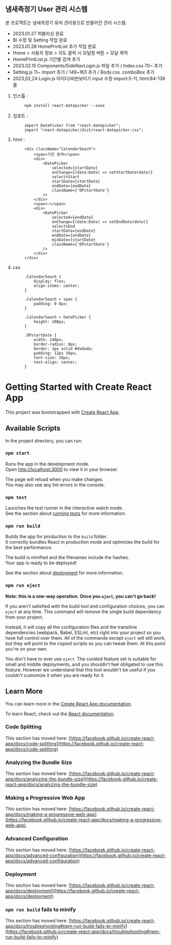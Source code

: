## 냄새측정기 User 관리 시스템
본 프로잭트는  냄새측정기 유저 관리용으로 만들어진 관리 시스템.
 -  2023.01.27 퍼블리싱 완료
 -  BI 수정 및 Setting 작업 완료
 -  2023.01.28 HomePrintList 추가 작업 완료
 -  Home > 사용자 정보 > 지도 클릭 시 모달창 버튼 > 모달 제작
 -  HomePrintList.js 기간별 검색 추가
 -  2023.02.15 Components/SideNavLogin.js 파일 추가 / Index.css 70~ 추가
 -  Setting.js 11~ import 추가 / 149~163 추가 / Body.css .comboBox 추가
 -  2023,02,24 Login.js 아이디/비번보이기 input 수정  import:5-11, html:84-139줄  

1. 인스톨 :
            
            npm install react-datepicker --save

2. 임포트 :
            
            import DatePicker from "react-datepicker";
            import "react-datepicker/dist/react-datepicker.css";

3. html : 

            <div className="CalendarSeach">
                <span>기간 검색</span>
                <div>
                    <DatePicker
                        selected={startDate}
                        onChange={(date:Date) => setStartDate(date)}
                        selectsStart
                        startDate={startDate}
                        endDate={endDate}
                        className={'DPstartDate'}
                    />
                </div>
                <span>~</span>
                <div>
                    <DatePicker
                        selected={endDate}
                        onChange={(date:Date) => setEndDate(date)}
                        selectsEnd
                        startDate={endDate}
                        endDate={endDate}
                        minDate={startDate}
                        className={'DPstartDate'}
                    />
                </div>
            </div>

4. css
            
            .CalendarSeach {
                display: flex;
                align-items: center;
            }

            .CalendarSeach > span {
                padding: 0 8px;
            }

            .CalendarSeach > DatePicker {
                height: 200px;
            }

            .DPstartDate {
                width: 140px;
                border-radius: 8px;
                border: 1px solid #dadada;
                padding: 12px 16px;
                font-size: 16px;
                text-align: center;
            }

    

# Getting Started with Create React App

This project was bootstrapped with [Create React App](https://github.com/facebook/create-react-app).

## Available Scripts

In the project directory, you can run:

### `npm start`

Runs the app in the development mode.\
Open [http://localhost:3000](http://localhost:3000) to view it in your browser.

The page will reload when you make changes.\
You may also see any lint errors in the console.

### `npm test`

Launches the test runner in the interactive watch mode.\
See the section about [running tests](https://facebook.github.io/create-react-app/docs/running-tests) for more information.

### `npm run build`

Builds the app for production to the `build` folder.\
It correctly bundles React in production mode and optimizes the build for the best performance.

The build is minified and the filenames include the hashes.\
Your app is ready to be deployed!

See the section about [deployment](https://facebook.github.io/create-react-app/docs/deployment) for more information.

### `npm run eject`

**Note: this is a one-way operation. Once you `eject`, you can't go back!**

If you aren't satisfied with the build tool and configuration choices, you can `eject` at any time. This command will remove the single build dependency from your project.

Instead, it will copy all the configuration files and the transitive dependencies (webpack, Babel, ESLint, etc) right into your project so you have full control over them. All of the commands except `eject` will still work, but they will point to the copied scripts so you can tweak them. At this point you're on your own.

You don't have to ever use `eject`. The curated feature set is suitable for small and middle deployments, and you shouldn't feel obligated to use this feature. However we understand that this tool wouldn't be useful if you couldn't customize it when you are ready for it.

## Learn More

You can learn more in the [Create React App documentation](https://facebook.github.io/create-react-app/docs/getting-started).

To learn React, check out the [React documentation](https://reactjs.org/).

### Code Splitting

This section has moved here: [https://facebook.github.io/create-react-app/docs/code-splitting](https://facebook.github.io/create-react-app/docs/code-splitting)

### Analyzing the Bundle Size

This section has moved here: [https://facebook.github.io/create-react-app/docs/analyzing-the-bundle-size](https://facebook.github.io/create-react-app/docs/analyzing-the-bundle-size)

### Making a Progressive Web App

This section has moved here: [https://facebook.github.io/create-react-app/docs/making-a-progressive-web-app](https://facebook.github.io/create-react-app/docs/making-a-progressive-web-app)

### Advanced Configuration

This section has moved here: [https://facebook.github.io/create-react-app/docs/advanced-configuration](https://facebook.github.io/create-react-app/docs/advanced-configuration)

### Deployment

This section has moved here: [https://facebook.github.io/create-react-app/docs/deployment](https://facebook.github.io/create-react-app/docs/deployment)

### `npm run build` fails to minify

This section has moved here: [https://facebook.github.io/create-react-app/docs/troubleshooting#npm-run-build-fails-to-minify](https://facebook.github.io/create-react-app/docs/troubleshooting#npm-run-build-fails-to-minify)
